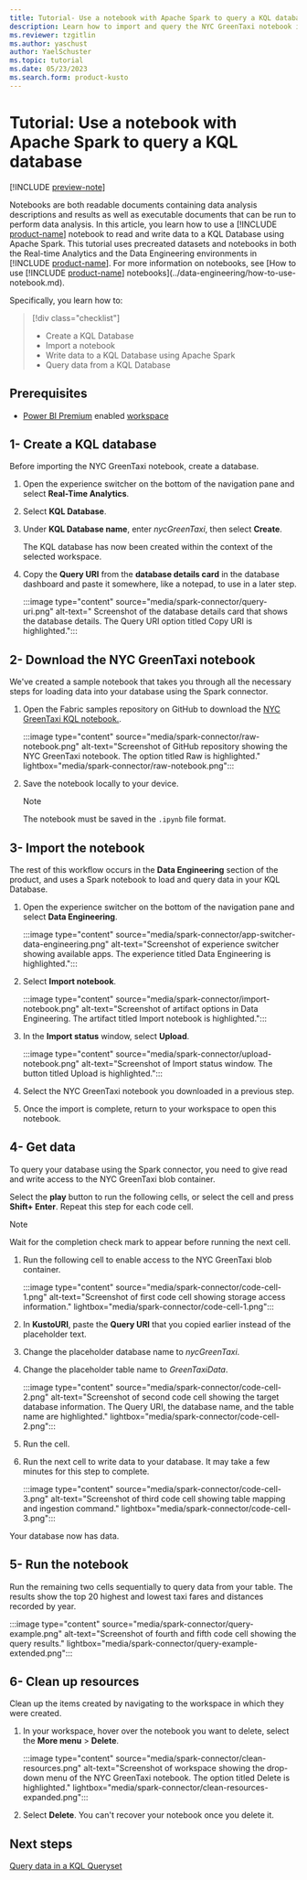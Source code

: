 ```yaml
---
title: Tutorial- Use a notebook with Apache Spark to query a KQL database in Real-time Analytics
description: Learn how to import and query the NYC GreenTaxi notebook in your Microsoft Fabric environment using Apache Spark.
ms.reviewer: tzgitlin
ms.author: yaschust
author: YaelSchuster
ms.topic: tutorial
ms.date: 05/23/2023
ms.search.form: product-kusto
---
```


# Tutorial: Use a notebook with Apache Spark to query a KQL database

[!INCLUDE [preview-note](../includes/preview-note.md)]

Notebooks are both readable documents containing data analysis descriptions and results as well as executable documents that can be run to perform data analysis. In this article, you learn how to use a [!INCLUDE [product-name](../includes/product-name.md)] notebook to read and write data to a KQL Database using Apache Spark. This tutorial uses precreated datasets and notebooks in both the Real-time Analytics and the Data Engineering environments in [!INCLUDE [product-name](../includes/product-name.md)]. For more information on notebooks, see [How to use [!INCLUDE [product-name](../includes/product-name.md)] notebooks](../data-engineering/how-to-use-notebook.md).

Specifically, you learn how to:

> [!div class="checklist"]
>
> * Create a KQL Database
> * Import a notebook
> * Write data to a KQL Database using Apache Spark
> * Query data from a KQL Database

## Prerequisites

* [Power BI Premium](/power-bi/enterprise/service-admin-premium-purchase) enabled [workspace](../get-started/create-workspaces.md)

## 1- Create a KQL database

Before importing the NYC GreenTaxi notebook, create a database.

1. Open the experience switcher on the bottom of the navigation pane and select **Real-Time Analytics**.
1. Select **KQL Database**.
1. Under **KQL Database name**, enter *nycGreenTaxi*, then select **Create**.

    The KQL database has now been created within the context of the selected workspace.

1. Copy the **Query URI** from the **database details card** in the database dashboard and paste it somewhere, like a notepad, to use in a later step.

    :::image type="content" source="media/spark-connector/query-uri.png" alt-text=" Screenshot of the database details card that shows the database details. The Query URI option titled Copy URI is highlighted.":::

## 2- Download the NYC GreenTaxi notebook

We've created a sample notebook that takes you through all the necessary steps for loading data into your database using the Spark connector.

1. Open the Fabric samples repository on GitHub to download the [NYC GreenTaxi KQL notebook.](https://github.com/microsoft/fabric-samples/blob/main/samples/real-time-analytics/NYC_GreenTaxi_KQL_notebook.ipynb).

    :::image type="content" source="media/spark-connector/raw-notebook.png" alt-text="Screenshot of GitHub repository showing the NYC GreenTaxi notebook. The option titled Raw is highlighted." lightbox="media/spark-connector/raw-notebook.png":::

1. Save the notebook locally to your device.

    > [!NOTE]
    > The notebook must be saved in the `.ipynb` file format.

## 3- Import the notebook

The rest of this workflow occurs in the **Data Engineering** section of the product, and uses a Spark notebook to load and query data in your KQL Database.

1. Open the experience switcher on the bottom of the navigation pane and select **Data Engineering**.

    :::image type="content" source="media/spark-connector/app-switcher-data-engineering.png" alt-text="Screenshot of experience switcher showing available apps. The experience titled Data Engineering is highlighted.":::

1. Select **Import notebook**.

    :::image type="content" source="media/spark-connector/import-notebook.png" alt-text="Screenshot of artifact options in Data Engineering. The artifact titled Import notebook is highlighted.":::

1. In the **Import status** window, select **Upload**.

    :::image type="content" source="media/spark-connector/upload-notebook.png" alt-text="Screenshot of Import status window. The button titled Upload is highlighted.":::

1. Select the NYC GreenTaxi notebook you downloaded in a previous step.
1. Once the import is complete, return to your workspace to open this notebook.

## 4- Get data

To query your database using the Spark connector, you need to give read and write access to the NYC GreenTaxi blob container.

Select the **play** button to run the following cells, or select the cell and press **Shift+ Enter**. Repeat this step for each code cell.

> [!NOTE]
> Wait for the completion check mark to appear before running the next cell.

1. Run the following cell to enable access to the NYC GreenTaxi blob container.

    :::image type="content" source="media/spark-connector/code-cell-1.png" alt-text="Screenshot of first code cell showing storage access information." lightbox="media/spark-connector/code-cell-1.png":::

1. In **KustoURI**, paste the **Query URI** that you copied earlier instead of the placeholder text.
1. Change the placeholder database name to *nycGreenTaxi*.
1. Change the placeholder table name to *GreenTaxiData*.

    :::image type="content" source="media/spark-connector/code-cell-2.png" alt-text="Screenshot of second code cell showing the target database information. The Query URI, the database name, and the table name are highlighted."  lightbox="media/spark-connector/code-cell-2.png":::

1. Run the cell.

1. Run the next cell to write data to your database. It may take a few minutes for this step to complete.

    :::image type="content" source="media/spark-connector/code-cell-3.png" alt-text="Screenshot of third code cell showing table mapping and ingestion command."  lightbox="media/spark-connector/code-cell-3.png":::

Your database now has data.

## 5- Run the notebook

Run the remaining two cells sequentially to query data from your table. The results show the top 20 highest and lowest taxi fares and distances recorded by year.

:::image type="content" source="media/spark-connector/query-example.png" alt-text="Screenshot of fourth and fifth code cell showing the query results."  lightbox="media/spark-connector/query-example-extended.png":::

## 6- Clean up resources

Clean up the items created by navigating to the workspace in which they were created.

1. In your workspace, hover over the notebook you want to delete, select the **More menu** > **Delete**.

    :::image type="content" source="media/spark-connector/clean-resources.png" alt-text="Screenshot of workspace showing the drop-down menu of the NYC GreenTaxi notebook. The option titled Delete is highlighted."  lightbox="media/spark-connector/clean-resources-expanded.png":::

1. Select **Delete**. You can't recover your notebook once you delete it.

## Next steps

[Query data in a KQL Queryset](kusto-query-set.md)
